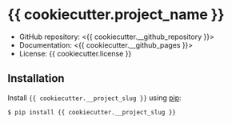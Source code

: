 # {{ cookiecutter.project_name }}

- GitHub repository: <{{ cookiecutter.__github_repository }}>
- Documentation: <{{ cookiecutter.__github_pages }}>
- License: {{ cookiecutter.license }}

## Installation

Install `{{ cookiecutter.__project_slug }}` using [pip](https://pip.pypa.io/en/stable/):

```console
$ pip install {{ cookiecutter.__project_slug }}
```
